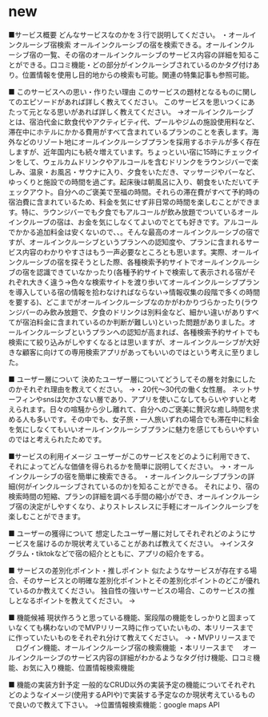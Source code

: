 # new
■サービス概要
どんなサービスなのかを３行で説明してください。
・オールインクルーシブ宿検索
オールインクルーシブの宿を検索できる。オールインクルーシブ宿の一覧、その宿のオールインクルーシブのサービス内容の詳細を知ることができる。口コミ機能・どの部分がインクルーシブされているのかタグ付けあり。位置情報を使用し目的地からの検索も可能。関連の特集記事も参照可能。

■ このサービスへの思い・作りたい理由
このサービスの題材となるものに関してのエピソードがあれば詳しく教えてください。
このサービスを思いつくにあたって元となる思いがあれば詳しく教えてください。
→オールインクルーシブとは、宿泊代金に飲食代やアクティビティ代、プールやジムの施設使用料など、滞在中にホテルにかかる費用がすべて含まれているプランのことを表します。海外などのリゾート地にオールインクルーシブプランを採用するホテルが多く存在しますが、近年国内にも続々増えています。ちょっといい宿に15時にチェックインをして、ウェルカムドリンクやアルコールを含むドリンクをラウンジバーで楽しみ、温泉・お風呂・サウナに入り、夕食をいただき、マッサージやバーなど、ゆっくりと施設での時間を過ごす。起床後は朝風呂に入り、朝食をいただいてチェックアウト。自分へのご褒美で至福の時間。それらの滞在費がすべて予約時の宿泊費に含まれているため、料金を気にせず非日常の時間を楽しむことができます。特に、ラウンジバーでも夕食でもアルコールが飲み放題でついているオールインクルーブの宿は、お金を気にしなくてよいのでとても好きです。アルコールでかかる追加料金は安くないので、、。そんな最高のオールインクルーシブの宿ですが、オールインクルーシブというプランへの認知度や、プランに含まれるサービス内容のわかりやすさはもう一声必要なところとも思います。実際、オールインクルーシブの宿を探そうとした際、各種検索予約サイトでオールインクルーシブの宿を認識できていなかったり(各種予約サイトで検索して表示される宿がそれぞれ大きく違う→色々な検索サイトを渡り歩いてオールインクルーシブプランを導入している宿の情報を拾わなければならない→情報収集の段階で多くの時間を要する)、どこまでがオールインクルーシブなのかがわかりづらかったり(ラウンジバーのみ飲み放題で、夕食のドリンクは別料金など、細かい違いがありすべてが宿泊料金に含まれているのか判断が難しい)といった問題がありました。オールインクルーシブというプランへの認知が高まれば、各種検索予約サイトでも検索にて絞り込みがしやすくなるとは思いますが、オールインクルーシブが大好きな顧客に向けての専用検索アプリがあってもいいのではという考えに至りました。

■ ユーザー層について
決めたユーザー層についてどうしてその層を対象にしたのかそれぞれ理由を教えてください。
→・20代～30代の働く女性層。
ネットサーフィンやsnsは欠かさない層であり、アプリを使いこなしてもらいやすいと考えられます。日々の喧騒から少し離れて、自分へのご褒美に贅沢な癒し時間を求める人も多いです。その中でも、女子旅・一人旅いずれの場合でも滞在中に料金を気にしなくてもいいオールインクルーシブプランに魅力を感じてもらいやすいのではと考えられたためです。

■サービスの利用イメージ
ユーザーがこのサービスをどのように利用できて、それによってどんな価値を得られるかを簡単に説明してください。
→・オールインクルーシブの宿を簡単に検索できる。
・オールインクルーシブプランの詳細(何がインクルーシブされているのか)を知ることができる。
それにより、宿の検索時間の短縮、プランの詳細を調べる手間の縮小ができ、オールインクルーシブ宿の決定がしやすくなり、よりストレスレスに手軽にオールインクルーシブを楽しむことができます。

■ ユーザーの獲得について
想定したユーザー層に対してそれぞれどのようにサービスを届けるのか現状考えていることがあれば教えてください。
→インスタグラム・tiktokなどで宿の紹介とともに、アプリの紹介をする。

■ サービスの差別化ポイント・推しポイント
似たようなサービスが存在する場合、そのサービスとの明確な差別化ポイントとその差別化ポイントのどこが優れているのか教えてください。
独自性の強いサービスの場合、このサービスの推しとなるポイントを教えてください。
→

■ 機能候補
現状作ろうと思っている機能、案段階の機能をしっかりと固まっていなくても構わないのでMVPリリース時に作っていたいもの、本リリースまでに作っていたいものをそれぞれ分けて教えてください。
→・MVPリリースまで
　ログイン機能、オールインクルーシブ宿の検索機能
 ・本リリースまで
 　オールインクルーシブのサービス内容の詳細がわかるようなタグ付け機能、口コミ機能、お気に入り機能、位置情報検索機能
 

■ 機能の実装方針予定
一般的なCRUD以外の実装予定の機能についてそれぞれどのようなイメージ(使用するAPIや)で実装する予定なのか現状考えているもので良いので教えて下さい。
→位置情報検索機能：google maps API



